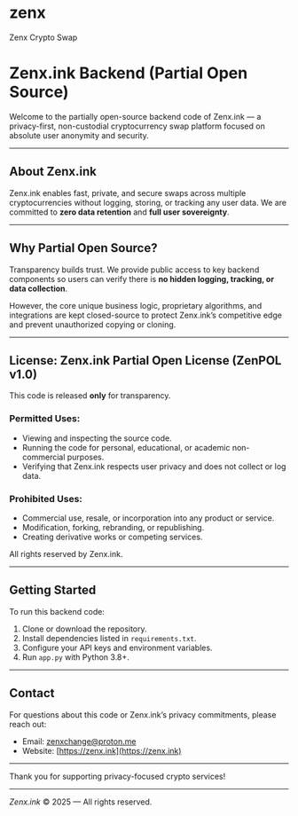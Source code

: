 # zenx
Zenx Crypto Swap

# Zenx.ink Backend (Partial Open Source)

Welcome to the partially open-source backend code of Zenx.ink — a privacy-first, non-custodial cryptocurrency swap platform focused on absolute user anonymity and security.

---

## About Zenx.ink

Zenx.ink enables fast, private, and secure swaps across multiple cryptocurrencies without logging, storing, or tracking any user data. We are committed to **zero data retention** and **full user sovereignty**.

---

## Why Partial Open Source?

Transparency builds trust. We provide public access to key backend components so users can verify there is **no hidden logging, tracking, or data collection**.

However, the core unique business logic, proprietary algorithms, and integrations are kept closed-source to protect Zenx.ink’s competitive edge and prevent unauthorized copying or cloning.

---

## License: Zenx.ink Partial Open License (ZenPOL v1.0)

This code is released **only** for transparency.

### Permitted Uses:
- Viewing and inspecting the source code.
- Running the code for personal, educational, or academic non-commercial purposes.
- Verifying that Zenx.ink respects user privacy and does not collect or log data.

### Prohibited Uses:
- Commercial use, resale, or incorporation into any product or service.
- Modification, forking, rebranding, or republishing.
- Creating derivative works or competing services.

All rights reserved by Zenx.ink.

---

## Getting Started

To run this backend code:

1. Clone or download the repository.
2. Install dependencies listed in `requirements.txt`.
3. Configure your API keys and environment variables.
4. Run `app.py` with Python 3.8+.

---

## Contact

For questions about this code or Zenx.ink’s privacy commitments, please reach out:

- Email: zenxchange@proton.me
- Website: [https://zenx.ink](https://zenx.ink)

---

Thank you for supporting privacy-focused crypto services!

---

*Zenx.ink* © 2025 — All rights reserved.
